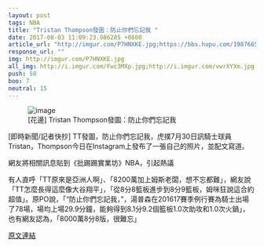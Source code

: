 ```yaml
---
layout: post
tags: NBA
title: "Tristan Thompson發圖：防止你們忘記我 "
date: 2017-08-03 11:09:23.986285 +0800
article_url: "http://imgur.com/P7HNXKE.jpg;https://bbs.hupu.com/19876655.html;http://i.imgur.com/Fwc3MXp.jpg;http://i.imgur.com/vwrXYXm.jpg;http://i.imgur.com/y6XTJr3.jpg;http://i.imgur.com/6LejcDX.jpg;http://i.imgur.com/H1Msok1.jpg;http://i.imgur.com/6lNWtuG.jpg;http://i.imgur.com/UTb4kJG.gif;http://i.imgur.com/c8umgSR.gif"
response_url: ""
img: http://imgur.com/P7HNXKE.jpg
all_img: http://i.imgur.com/Fwc3MXp.jpg;http://i.imgur.com/vwrXYXm.jpg;http://i.imgur.com/y6XTJr3.jpg;http://i.imgur.com/6LejcDX.jpg;http://i.imgur.com/H1Msok1.jpg;http://i.imgur.com/6lNWtuG.jpg;http://i.imgur.com/UTb4kJG.gif;http://i.imgur.com/c8umgSR.gif
push: 58
boo: 7
neutral: 15
---
```


<figure>
<img src="http://imgur.com/P7HNXKE.jpg" alt="image">
<figcaption>
[花邊] Tristan Thompson發圖：防止你們忘記我 
</figcaption>
</figure>



[即時新聞/記者快抄] TT發圖，防止你們忘記我，虎撲7月30日訊騎士球員Tristan，Thompson今日在Instagram上發布了一張自己的照片，並配文寫道。

網友將相關訊息貼到《批踢踢實業坊》NBA，引起熱議

有人直呼「TT原來是亞洲人啊」、「8200萬加上姆斯老闆，想不忘都難」，網友說「TT怎麼長得這麼像大谷翔平」，「從8分8籃板進步到8分9籃板，姆咪狂說這合約超值」。原PO說，「“防止你們忘記我，”，湯普森在201617賽季例行賽為騎士出場了78場，場均上場29.9分鐘，能夠得到8.1分9.2個籃板1.0次助攻和1.0次火鍋」，也有網友認為，「8000萬8分8版，很難忘」

<a href = "https://www.ptt.cc/bbs/NBA/M.1501414912.A.2D9.html">原文連結</a>

